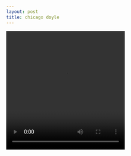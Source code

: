 ```yaml
---
layout: post
title: chicago doyle
---
```



<video width="320" height="320" controls>
  <source src="movie.mp4" type="https://www.youtube.com/watch?v=ZjV-7OB0ozY">
  <source src="movie.ogg" type="https://www.youtube.com/watch?v=ZjV-7OB0ozY">
